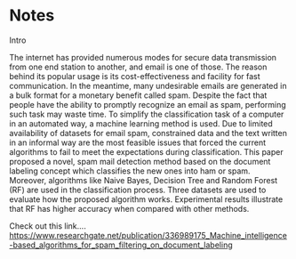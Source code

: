 # Notes

Intro

The internet has provided numerous modes for secure data transmission from one end station to another, and email is one of those. The reason behind its popular usage is its cost-effectiveness and facility for fast communication. In the meantime, many undesirable emails are generated in a bulk format for a monetary benefit called spam. Despite the fact that people have the ability to promptly recognize an email as spam, performing such task may waste time. To simplify the classification task of a computer in an automated way, a machine learning method is used. Due to limited availability of datasets for email spam, constrained data and the text written in an informal way are the most feasible issues that forced the current algorithms to fail to meet the expectations during classification. This paper proposed a novel, spam mail detection method based on the document labeling concept which classifies the new ones into ham or spam. Moreover, algorithms like Naive Bayes, Decision Tree and Random Forest (RF) are used in the classification process. Three datasets are used to evaluate how the proposed algorithm works. Experimental results illustrate that RF has higher accuracy when compared with other methods.

Check out this link....
https://www.researchgate.net/publication/336989175_Machine_intelligence-based_algorithms_for_spam_filtering_on_document_labeling
